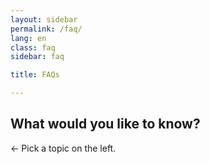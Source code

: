 ```yaml
---
layout: sidebar
permalink: /faq/
lang: en
class: faq
sidebar: faq

title: FAQs

---
```


## What would you like to know?

← Pick a topic on the left.
